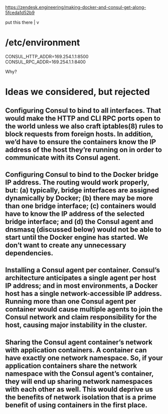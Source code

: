 
https://zendesk.engineering/making-docker-and-consul-get-along-5fceda1d52b9


put this there  | 
                v
# /etc/environment
CONSUL_HTTP_ADDR=169.254.1.1:8500
CONSUL_RPC_ADDR=169.254.1.1:8400


Why?

# Ideas we considered, but rejected

## Configuring Consul to bind to all interfaces. That would make the HTTP and CLI RPC ports open to the world unless we also craft iptables(8) rules to block requests from foreign hosts. In addition, we’d have to ensure the containers know the IP address of the host they’re running on in order to communicate with its Consul agent.

## Configuring Consul to bind to the Docker bridge IP address. The routing would work properly, but: (a) typically, bridge interfaces are assigned dynamically by Docker; (b) there may be more than one bridge interface; (c) containers would have to know the IP address of the selected bridge interface; and (d) the Consul agent and dnsmasq (discussed below) would not be able to start until the Docker engine has started. We don’t want to create any unnecessary dependencies.

## Installing a Consul agent per container. Consul’s architecture anticipates a single agent per host IP address; and in most environments, a Docker host has a single network-accessible IP address. Running more than one Consul agent per container would cause multiple agents to join the Consul network and claim responsibility for the host, causing major instability in the cluster.

## Sharing the Consul agent container’s network with application containers. A container can have exactly one network namespace. So, if your application containers share the network namespace with the Consul agent’s container, they will end up sharing network namespaces with each other as well. This would deprive us the benefits of network isolation that is a prime benefit of using containers in the first place.

